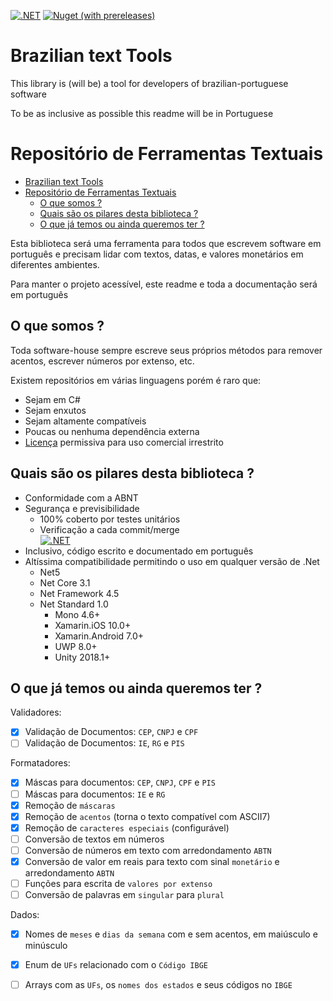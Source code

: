 [![.NET](https://github.com/RafaelEstevamReis/Simple.Brazilian/actions/workflows/dotnet.yml/badge.svg)](https://github.com/RafaelEstevamReis/Simple.Brazilian/actions/workflows/dotnet.yml)
[![Nuget (with prereleases)](https://img.shields.io/nuget/vpre/Simple.Brazilian?color=green)](https://www.nuget.org/packages/Simple.Brazilian)


# Brazilian text Tools

This library is (will be) a tool for developers of brazilian-portuguese software

To be as inclusive as possible this readme will be in Portuguese

# Repositório de Ferramentas Textuais

- [Brazilian text Tools](#brazilian-text-tools)
- [Repositório de Ferramentas Textuais](#repositório-de-ferramentas-textuais)
  - [O que somos ?](#o-que-somos-)
  - [Quais são os pilares desta biblioteca ?](#quais-são-os-pilares-desta-biblioteca-)
  - [O que já temos ou ainda queremos ter ?](#o-que-já-temos-ou-ainda-queremos-ter-)


Esta biblioteca será uma ferramenta para todos que escrevem software em português e precisam lidar com textos, datas, e valores monetários em diferentes ambientes.

Para manter o projeto acessível, este readme e toda a documentação será em português

## O que somos ?

Toda software-house sempre escreve seus próprios métodos para remover acentos, escrever números por extenso, etc.

Existem repositórios em várias linguagens porém é raro que:

* Sejam em C#
* Sejam enxutos
* Sejam altamente compatíveis
* Poucas ou nenhuma dependência externa
* [Licença](/LICENSE) permissiva para uso comercial irrestrito

## Quais são os pilares desta biblioteca ?

* Conformidade com a ABNT
* Segurança e previsibilidade
  * 100% coberto por testes unitários
  * Verificação a cada commit/merge \
   [![.NET](https://github.com/RafaelEstevamReis/Simple.Brazilian/actions/workflows/dotnet.yml/badge.svg)](https://github.com/RafaelEstevamReis/Simple.Brazilian/actions/workflows/dotnet.yml)
* Inclusivo, código escrito e documentado em português
* Altíssima compatibilidade permitindo o uso em qualquer versão de .Net
  * Net5
  * Net Core 3.1
  * Net Framework 4.5
  * Net Standard 1.0
    * Mono 4.6+
    * Xamarin.iOS 10.0+
    * Xamarin.Android 7.0+
    * UWP 8.0+
    * Unity 2018.1+

## O que já temos ou ainda queremos ter ?

Validadores:

- [X] Validação de Documentos: `CEP`, `CNPJ` e `CPF`
- [ ] Validação de Documentos: `IE`, `RG` e `PIS`

Formatadores:

- [X] Máscas para documentos: `CEP`, `CNPJ`, `CPF` e `PIS`
- [ ] Máscas para documentos: `IE` e `RG`
- [X] Remoção de `máscaras`
- [X] Remoção de `acentos` (torna o texto compatível com ASCII7)
- [X] Remoção de `caracteres especiais` (configurável)
- [ ] Conversão de textos em números
- [ ] Conversão de números em texto com arredondamento `ABTN`
- [X] Conversão de valor em reais para texto com sinal `monetário` e arredondamento `ABTN`
- [ ] Funções para escrita de `valores por extenso`
- [ ] Conversão de  palavras em `singular` para `plural`

Dados:

- [X] Nomes de `meses` e `dias da semana` com e sem acentos, em maiúsculo e minúsculo
- [X] Enum de `UFs` relacionado com o `Código IBGE`
- [ ] Arrays com as `UFs`, os `nomes dos estados` e seus códigos no `IBGE`

